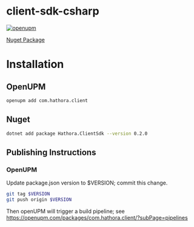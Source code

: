 # client-sdk-csharp

[![openupm](https://img.shields.io/npm/v/com.hathora.client?label=openupm&registry_uri=https://package.openupm.com)](https://openupm.com/packages/com.hathora.client/)

[Nuget Package](https://www.nuget.org/packages/Hathora.ClientSdk)

# Installation

## OpenUPM

```bash
openupm add com.hathora.client
```

## Nuget
```bash
dotnet add package Hathora.ClientSdk --version 0.2.0
```

## Publishing Instructions

### OpenUPM

Update package.json version to $VERSION; commit this change.
```bash
git tag $VERSION
git push origin $VERSION
```
Then openUPM will trigger a build pipeline; see https://openupm.com/packages/com.hathora.client/?subPage=pipelines
